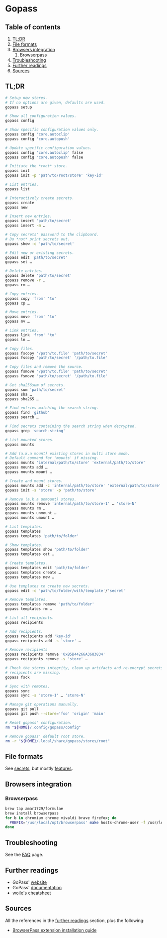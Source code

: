 # Gopass

## Table of contents <!-- omit in toc -->

1. [TL;DR](#tldr)
1. [File formats](#file-formats)
1. [Browsers integration](#browsers-integration)
   1. [Browserpass](#browserpass)
1. [Troubleshooting](#troubleshooting)
1. [Further readings](#further-readings)
1. [Sources](#sources)

## TL;DR

```sh
# Setup new stores.
# If no options are given, defaults are used.
gopass setup

# Show all configuration values.
gopass config

# Show specific configuration values only.
gopass config 'core.autoclip'
gopass config 'core.autopush'

# Update specific configuration values.
gopass config 'core.autoclip' false
gopass config 'core.autopush' false

# Initiate the *root* store.
gopass init
gopass init -p 'path/to/root/store' 'key-id'

# List entries.
gopass list

# Interactively create secrets.
gopass create
gopass new

# Insert new entries.
gopass insert 'path/to/secret'
gopass insert -m …

# Copy secrets' password to the clipboard.
# Do *not* print secrets out.
gopass show -c 'path/to/secret'

# Edit new or existing secrets.
gopass edit 'path/to/secret'
gopass set …

# Delete entries.
gopass delete 'path/to/secret'
gopass remove -r …
gopass rm …

# Copy entries.
gopass copy 'from' 'to'
gopass cp …

# Move entries.
gopass move 'from' 'to'
gopass mv …

# Link entries.
gopass link 'from' 'to'
gopass ln …

# Copy files.
gopass fscopy '/path/to.file' 'path/to/secret'
gopass fscopy 'path/to/secret' '/path/to.file'

# Copy files and remove the source.
gopass fsmove '/path/to.file' 'path/to/secret'
gopass fsmove 'path/to/secret' '/path/to.file'

# Get sha256sum of secrets.
gopass sum 'path/to/secret'
gopass sha …
gopass sha265 …

# Find entries matching the search string.
gopass find 'github'
gopass search …

# Find secrets containing the search string when decrypted.
gopass grep 'search-string'

# List mounted stores.
gopass mounts

# Add (a.k.a mount) existing stores in multi store mode.
# Default command for 'mounts' if missing.
gopass mounts 'internal/path/to/store' 'external/path/to/store'
gopass mounts add …
gopass mounts mount …

# Create and mount stores.
gopass mounts add -c 'internal/path/to/store' 'external/path/to/store'
gopass init -s 'store' -p 'path/to/store'

# Remove (a.k.a unmount) stores.
gopass mounts remove 'internal/path/to/store-1' … 'store-N'
gopass mounts rm …
gopass mounts unmount …
gopass mounts umount …

# List templates.
gopass templates
gopass templates 'path/to/folder'

# Show templates.
gopass templates show 'path/to/folder'
gopass templates cat …

# Create templates.
gopass templates edit 'path/to/folder'
gopass templates create …
gopass templates new …

# Use templates to create new secrets.
gopass edit -c 'path/to/folder/with/template'/'secret'

# Remove templates.
gopass templates remove 'path/to/folder'
gopass templates rm …

# List all recipients.
gopass recipients

# Add recipients.
gopass recipients add 'key-id'
gopass recipients add -s 'store' …

# Remove recipients
gopass recipients remove '0xB5B44266A3683834'
gopass recipients remove -s 'store' …

# Check the stores integrity, clean up artifacts and re-encrypt secrets if
# recipients are missing.
gopass fsck

# Sync with remotes.
gopass sync
gopass sync -s 'store-1' … 'store-N'

# Manage git operations manually.
gopass git pull
gopass git push --store='foo' 'origin' 'main'

# Reset gopass' configuration.
rm "${HOME}/.config/gopass/config"

# Remove gopass' default root store.
rm -r "${HOME}/.local/share/gopass/stores/root"
```

## File formats

See [secrets], but mostly [features].

## Browsers integration

### Browserpass

```sh
brew tap amar1729/formulae
brew install browserpass
for b in chromium chrome vivaldi brave firefox; do
  PREFIX='/usr/local/opt/browserpass' make hosts-chrome-user -f /usr/local/opt/browserpass/lib/browserpass/Makefile
done
```

## Troubleshooting

See the [FAQ] page.

## Further readings

- GoPass' [website]
- GoPass' [documentation]
- [woile's cheatsheet]

## Sources

All the references in the [further readings] section, plus the following:

- [BrowserPass extension installation guide]

<!-- project's references -->
[config]: https://github.com/gopasspw/gopass/blob/master/docs/config.md
[documentation]: https://github.com/gopasspw/gopass/tree/master/docs
[faq]: https://github.com/gopasspw/gopass/blob/master/docs/faq.md
[features]: https://github.com/gopasspw/gopass/blob/master/docs/features.md
[secrets]: https://github.com/gopasspw/gopass/blob/master/docs/secrets.md
[website]: https://www.gopass.pw/

<!-- internal references -->
[further readings]: #further-readings

<!-- external references -->
[browserpass extension installation guide]: https://github.com/browserpass/browserpass-extension#
[woile's cheatsheet]: https://woile.github.io/gopass-cheat-sheet/
